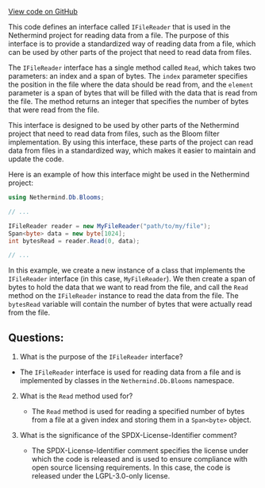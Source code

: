 [View code on GitHub](https://github.com/nethermindeth/nethermind/Nethermind.Db/Blooms/IFileReader.cs)

This code defines an interface called `IFileReader` that is used in the Nethermind project for reading data from a file. The purpose of this interface is to provide a standardized way of reading data from a file, which can be used by other parts of the project that need to read data from files.

The `IFileReader` interface has a single method called `Read`, which takes two parameters: an index and a span of bytes. The `index` parameter specifies the position in the file where the data should be read from, and the `element` parameter is a span of bytes that will be filled with the data that is read from the file. The method returns an integer that specifies the number of bytes that were read from the file.

This interface is designed to be used by other parts of the Nethermind project that need to read data from files, such as the Bloom filter implementation. By using this interface, these parts of the project can read data from files in a standardized way, which makes it easier to maintain and update the code.

Here is an example of how this interface might be used in the Nethermind project:

```csharp
using Nethermind.Db.Blooms;

// ...

IFileReader reader = new MyFileReader("path/to/my/file");
Span<byte> data = new byte[1024];
int bytesRead = reader.Read(0, data);

// ...
```

In this example, we create a new instance of a class that implements the `IFileReader` interface (in this case, `MyFileReader`). We then create a span of bytes to hold the data that we want to read from the file, and call the `Read` method on the `IFileReader` instance to read the data from the file. The `bytesRead` variable will contain the number of bytes that were actually read from the file.
## Questions: 
 1. What is the purpose of the `IFileReader` interface?
   - The `IFileReader` interface is used for reading data from a file and is implemented by classes in the `Nethermind.Db.Blooms` namespace.

2. What is the `Read` method used for?
   - The `Read` method is used for reading a specified number of bytes from a file at a given index and storing them in a `Span<byte>` object.

3. What is the significance of the SPDX-License-Identifier comment?
   - The SPDX-License-Identifier comment specifies the license under which the code is released and is used to ensure compliance with open source licensing requirements. In this case, the code is released under the LGPL-3.0-only license.